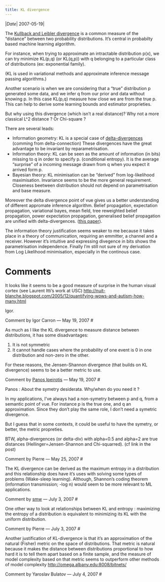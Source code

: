 ```yaml
---
title: KL divergence 
---
```

|*Date*| 2007-05-19|


The [Kullback and Leibler divergence](https://web.archive.org/web/20080328095608/http://eom.springer.de/K/k110180.htm) is a common measure of the “distance” between two probability distributions. It’s central in probabilty based machine learning algorithm.

For instance, when trying to approximate an intractable distribution p(x), we can try minimize KL(p,q) (or KL(q,p)) with q belonging to a particular class of distributions (ex: exponential family).

(KL is used in variational methods and approximate inference message passing algorithms.)

Another scenario is when we are considering that a “true” distribution p generated some data, and we infer q from our prior and data without knowing p. In this case KL(p,q) measure how close we are from the true p. This can help to derive some learning bounds and estimator proprieties.

But why using this divergence (which isn’t a real distance)? Why not a more classical L^2 distance ? Or Chi-square ?

There are several leads:

- Information geometry: KL is a special case of [delta-divergences](https://web.archive.org/web/20080328095608/http://citeseer.ist.psu.edu/zhu95information.html) (comming from delta-connection) These divergences have the great advantage to be invariant by reparametrisation.
- Information theory: KL can be seen as the amount of information (in bits) missing to q in order to specify p. (conditional entropy). It is the average “surprise” of a incoming message drawn from q when you expect it arrived form p.
- Bayesian theory: KL minimisation can be “derived” from log-likelihood maximisation.
Invariance seems to be the more general requirement. Closeness beetween distribution should not depend on parametrisation and base measure.

Moreover the delta divergence point of vue gives us a better understanding of different appromate inference algorithm. Belief propagation, expectation propagation, variational bayes, mean field, tree reweighted belief propagation, power expectation propagation, generalised belief propagation are unified with delta-divergences. ([this paper](https://web.archive.org/web/20080328095608/http://research.microsoft.com/~minka/papers/message-passing/)).

The information theory justification seems weaker to me because it takes place in a theory of communication, requiring an emmitter, a channel and a receiver. However it’s intuitive and expressing divegence in bits shows the parametrisation independence.
Finally I’m still not sure of my derivation from Log Likelihood minimisation, especially in the continous case.

# Comments 

It looks like it seems to be a good measure of surprise in the human visual cortex (see Laurent Itti’s work at USC)
http://nuit-blanche.blogspot.com/2005/12/quantifying-wows-and-autism-how-many.html

Igor.

Comment by Igor Carron — May 19, 2007 #

As much as I like the KL divergence to measure distance between distributions, it has some disadvantages:

1. It is not symmetric
2. It cannot handle cases where the probability of one event is 0 in one distribution and non-zero in the other.

For these reasons, the Jensen-Shannon divergence (that builds on KL divergence) seems to be a better metric to use.

Comment by [Panos Ipeirotis](https://web.archive.org/web/20080328095608/http://behind-the-enemy-lines.blogspot.com/) — May 19, 2007 #

Panos : About the symetry desiderata. Why/when do you need it ?

In my applications, I’ve always had a non-symetry between p and q, from a semantic point of vue. For instance p is the true one, and q an approximation. Since they don’t play the same role, I don’t need a symetric divergence.

But I guess that in some contexts, it could be useful to have the symetry, or better, the metric propreties.

BTW, alpha-divergences (or delta-div) with alpha=0.5 and alpha=2 are true distances (Hellinger=Jensen-Shannon and Chi-squarred). (cf link in the post)

Comment by Pierre — May 25, 2007 #

The KL divergence can be derived as the maximum entropy in a distribution and this relationship does have it’s uses with solving some types of problems (Wake-sleep learning). Although, Shannon’s coding theorem (information transmission; -log n) would seem to be more relevant to ML applications.

Comment by [smw](https://web.archive.org/web/20080328095608/http://codebudo.com/) — July 3, 2007 #

One other way to look at relationships between KL and entropy : maximizing the entropy of a distribution is equivalent to minimizing its KL with the uniform distribution.

Comment by Pierre — July 3, 2007 #

Another justification of KL-divergence is that it’s an approximation of the natural (Fisher) metric on the space of distributions. That metric is natural because it makes the distance between distributions proportional to how hard it is to tell them apart based on a finite sample, and the measure of model complexity based on that metric seems to outperform other methods of model complexity http://omega.albany.edu:8008/bitnets/

Comment by Yaroslav Bulatov — July 4, 2007 #
